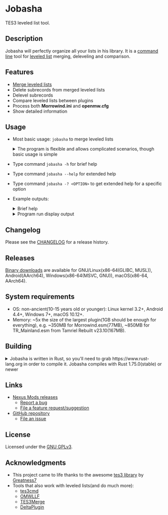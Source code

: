 <!-- markdownlint-disable MD013 -->
<!-- markdownlint-disable MD033 -->

# Jobasha

TES3 leveled list tool.  

## Description

Jobasha will perfectly organize all your lists in his library. It is a [command line](https://en.wikipedia.org/wiki/Command-line_interface) tool for [leveled list](https://en.uesp.net/wiki/Morrowind:Leveled_Lists) merging, deleveling and comparison.  

## Features

* [Merge leveled lists](https://en.uesp.net/wiki/Morrowind_Mod:Leveled_Lists#List_Merging)  
* Delete subrecords from merged leveled lists  
* Delevel subrecords  
* Compare leveled lists between plugins  
* Process both **Morrowind.ini** and **openmw.cfg**  
* Show detailed information  

## Usage

<!-- markdownlint-disable MD007 -->
* Most basic usage: `jobasha` to merge leveled lists
  <details>

  <summary>The program is flexible and allows complicated scenarios, though basic usage is simple</summary>

    * To provide non-default game configuration file:
      * `jobasha -c C:\another\profile\openmw.cfg`  
    * To delevel subrecords to level 1 in addition to merging leveled lists:
      * `jobasha -d`  
    * To delevel subrecords to level 5 in addition to merging leveled lists:
      * `jobasha -dt 5`
    * Almost everything may be done with command-line arguments, though settings file is the better way for advanced usage:  
      * `jobasha --settings-write` to create settings file  
      * `jobasha` afterwards to use it  

  </details>
* Type command `jobasha -h` for brief help
* Type command `jobasha --help` for extended help
* Type command `jobasha -? <OPTION>` to get extended help for a specific option
* Example outputs:  
  <details>
  
  <summary>Brief help</summary>

  ```text
  Jobasha - TES3 leveled list tool

  Usage: jobasha [OPTIONS]

  Options:
    -c, --config <PATH>         Path to the game configuration file
    -o, --output <PATH>         Name of the output plugin
    -O, --output-dir <PATH>     Name of the output plugin directory
        --date                  Add date to the output plugin name
        --dry-run               Do not write output plugin
    -l, --log <PATH>            Name of the log file
    -L, --no-log                Do not write log
    -s, --settings <PATH>       Name of the program settings file
        --settings-write        Write default program settings file and exit
        --no-backup             Do not make backups
        --ignore-errors         Ignore non-critical errors
    -?, --help-option <OPTION>  Print help for the specific option
    -h, --help                  Print help (see more with '--help')
    -V, --version               Print version

  Filters:
    -a, --all-lists                        Place all leveled lists into the output plugin
    -k, --skip-last <0>                    Do not process last <N> plugins
    -K, --skip <PLUGIN(S)>                 Do not process these plugins
        --no-skip-default                  Do not skip plugins defined by default
        --skip-unexpected-tags             Skip plugins that contain unexpected record types
        --no-skip-unexpected-tags-default  Do not skip plugins that contain known unexpected record types
        --skip-creatures                   Do not process creature leveled lists
        --skip-items                       Do not process item leveled lists

  Subrecord deletion:
    -X, --no-delete                  Do not delete subrecords from leveled lists
    -x, --extended-delete            Enable extended delete mode
    -A, --always-delete <PLUGIN(S)>  List of plugins to delete subrecords
    -N, --never-delete <PLUGIN(S)>   Do not delete subrecords from these plugins
        --threshold-creatures <67>   Threshold for % of deleted/initial creatures per list
        --threshold-items <49>       Threshold for % of deleted/initial items per list
    -T, --no-threshold-warnings      Do not show threshold warnings

  Delev:
    -d, --delev                        Delevel subrecords mode
    -t, --delev-to <1>                 Set level to delevel subrecords to
        --delev-creatures-to <LVL>     Set level to delevel creature subrecords to
        --delev-items-to <LVL>         Set level to delevel item subrecords to
    -D, --delev-distinct               Place deleveled lists into the additional output plugin
        --delev-output <PATH>          Name of the distinct delev output plugin
    -r, --delev-random                 Delevel to a random level between original and target levels
    -g, --delev-segment <0>            Set level to segment subrecords for different delev rules
        --delev-creatures-segment <0>  Set level to segment creature subrecords for different delev rules
        --delev-items-segment <0>      Set level to segment item subrecords for different delev rules
    -G, --delev-segment-progressive    Make multiple equal delev segments after the first one
        --delev-segment-ratio <50>     Set minimal level to delev to for the segment via % ratio

  Delev filters:
        --delev-skip-creatures                    Do not delevel creature subrecords
    -I, --delev-skip-items                        Do not delevel item subrecords
        --delev-skip-list <LIST(S)>               Do not delevel these lists
        --delev-no-skip-list <LIST(S)>            Delevel these lists even if they match --delev-skip-list
        --delev-skip-subrecord <SUBRECORD(S)>     Do not delevel these subrecords
        --delev-no-skip-subrecord <SUBRECORD(S)>  Delevel these subrecords even if they match --delev-skip-subrecord

  Compare:
        --no-compare                 Do not compare plugins
    -C, --compare-only <PATH>        Do not merge anything, only compare plugins [aliases: compare]
    -W, --compare-with <PATH>        Plugin to compare output plugin with [aliases: with]
        --compare-delev-with <PATH>  Plugin to compare delev output plugin with
        --compare-common             Compare common records only [aliases: common]

  Display output:
    -v, --verbose...              Show more information
    -q, --quiet                   Do not show anything
    -B, --progress                Show plugins reading progress
    -b, --progress-bar            Show plugins reading progress bar [aliases: bar]
    -p, --color                   Show colored output [aliases: pretty]
    -y, --no-press-enter-to-exit  Do not pause at the end
    -Y, --press-enter-to-exit     Pause at the end with "Press enter to exit..."
    -S, --no-summary              Do not show summary

  ```

  </details>
  <details>
  
  <summary>Program run display output</summary>

  ```text
  $./jobasha -d
  Log is being written into "/home/alvazir/__OMW/jobasha.log"
  Found game configuration file "/home/alvazir/.config/openmw/openmw.cfg"
  Plugin "MergedLeveledLists - 2023-11-13.esp" will be skipped, because it's name matches output plugin name pattern "mergedleveledlists - "
  555 subrecords from 143 leveled lists were deleted, add -v or check log for details
  97 merged leveled lists were identical to last loaded lists hence not placed into the output plugin, add -vv or check log for details
  6813 subrecords from 925 leveled lists were deleveled, add -vvv or check log for details
  Plugin "MergedLeveledLists - 2023-11-18.esp" was written to "MergedLeveledLists - 2023-11-18.esp"
  Performance: 1.891s duration, 19 plugins(420917 records) read at 10/s(229701/s)
  Lists stats: 6329 total, 5842 unique, 988 placed, 14 masters
  Merge stats: 341 merged, 210 untouched, 131 placed, 555 subrecords deleted
  Delev stats: 925 deleveled, 925 placed, 6813 subrecords deleveled
  
  Place "MergedLeveledLists - 2023-11-18.esp" last in load order and activate
  
  ```

  </details>

## Changelog

Please see the [CHANGELOG](CHANGELOG.md) for a release history.

## Releases

[Binary downloads](https://www.nexusmods.com/morrowind/mods/52707) are available for GNU/Linux(x86-64(GLIBC, MUSL)), Android(AArch64), Windows(x86-64(MSVC, GNU)), macOS(x86-64, AArch64).

## System requirements

* OS: non-ancient(10-15 years old or younger): Linux kernel 3.2+, Android 4.4+, Windows 7+, macOS 10.12+.
* Memory: ~5x the size of the largest plugin(1GB should be enough for everything), e.g. ~350MB for Morrowind.esm(77MB), ~850MB for TR_Mainland.esm from Tamriel Rebuilt v23.10(167MB).

## Building

<details>

<summary>Jobasha is written in Rust, so you'll need to grab https://www.rust-lang.org in order to compile it. Jobasha compiles with Rust 1.75.0(stable) or newer</summary>

```shell
git clone https://github.com/alvazir/jobasha
cd jobasha
cargo build --release
./target/release/jobasha --version
```

</details>

## Links

* [Nexus Mods releases](https://www.nexusmods.com/morrowind/mods/52707)  
  * [Report a bug](https://www.nexusmods.com/morrowind/mods/52707/?tab=bugs)  
  * [File a feature request/suggestion](https://www.nexusmods.com/morrowind/mods/52707/?tab=posts)  
* [GitHub repository](https://github.com/alvazir/jobasha)  
  * [File an issue](https://github.com/alvazir/jobasha/issues)  

## License

Licensed under the [GNU GPLv3](LICENSE).  

## Acknowledgments

* This project came to life thanks to the awesome [tes3 library](https://github.com/Greatness7/tes3) by [Greatness7](https://github.com/Greatness7)  
* Tools that also work with leveled lists(and do much more):  
  * [tes3cmd](https://github.com/john-moonsugar/tes3cmd)  
  * [OMWLLF](https://github.com/jmelesky/omwllf)  
  * [TES3Merge](https://github.com/NullCascade/TES3Merge)  
  * [DeltaPlugin](https://gitlab.com/bmwinger/delta-plugin)  
